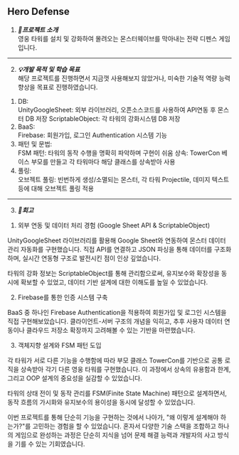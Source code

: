 Hero Defense
---

1. ___🔧프로젝트 소개___ <br/>
영웅 타워를 설치 및 강화하여 몰려오는 몬스터웨이브를 막아내는 전략 디펜스 게임입니다.
---
2. ___💡개발 목적 및 학습 목표___ <br/>
해당 프로젝트를 진행하면서 지금껏 사용해보지 않았거나, 미숙한 기술적 역량 능력 향상을 목표로 진행하였습니다.
1) DB: <br/>
   UnityGoogleSheet: 외부 라이브러리, 오픈소스코드를 사용하여 API연동 후 몬스터 DB 저장
   ScriptableObject: 각 타워의 강화시스템 DB 저장
2) BaaS: <br/>
   Firebase: 회원가입, 로그인 Authentication 시스템 기능
3) 패턴 및 문법: <br/>
   FSM 패턴: 타워의 동작 수행을 명확히 파악하며 구현이 쉬움
   상속: TowerCon 베이스 부모를 만들고 각 타워마다 해당 클래스를 상속받아 사용
4) 풀링: <br/>
   오브젝트 풀링: 빈번하게 생성/소멸되는 몬스터, 각 타워 Projectile, 데미지 텍스트등에 대해 오브젝트 풀링 적용     
---
3. ___🧠회고___ <br/>
1) 외부 연동 및 데이터 처리 경험 (Google Sheet API & ScriptableObject)

UnityGoogleSheet 라이브러리를 활용해 Google Sheet와 연동하여 몬스터 데이터 관리 자동화를 구현했습니다. 직접 API를 연결하고 JSON 파싱을 통해 데이터를 구조화하며, 실시간 연동형 구조로 발전시킨 점이 인상 깊었습니다.

타워의 강화 정보는 ScriptableObject를 통해 관리함으로써, 유지보수와 확장성을 동시에 확보할 수 있었고, 데이터 기반 설계에 대한 이해도를 높일 수 있었습니다.

2) Firebase를 통한 인증 시스템 구축

BaaS 중 하나인 Firebase Authentication을 적용하여 회원가입 및 로그인 시스템을 직접 구현해보았습니다. 클라이언트-서버 구조의 개념을 익히고, 추후 사용자 데이터 연동이나 클라우드 저장소 확장까지 고려해볼 수 있는 기반을 마련했습니다.

3) 객체지향 설계와 FSM 패턴 도입

각 타워가 서로 다른 기능을 수행함에 따라 부모 클래스 TowerCon를 기반으로 공통 로직을 상속받아 각기 다른 영웅 타워를 구현했습니다. 이 과정에서 상속의 유용함과 한계, 그리고 OOP 설계의 중요성을 실감할 수 있었습니다.

타워의 상태 전이 및 동작 관리를 FSM(Finite State Machine) 패턴으로 설계하면서, 동작 흐름의 가시화와 유지보수의 용이성을 동시에 달성할 수 있었습니다.


이번 프로젝트를 통해 단순히 기능을 구현하는 것에서 나아가, "왜 이렇게 설계해야 하는가?"를 고민하는 경험을 할 수 있었습니다. 혼자서 다양한 기술 스택을 조합하고 하나의 게임으로 완성하는 과정은 단순히 지식을 넘어 문제 해결 능력과 개발자의 사고 방식을 기를 수 있는 기회였습니다.

<div align="center"> 

</div>
